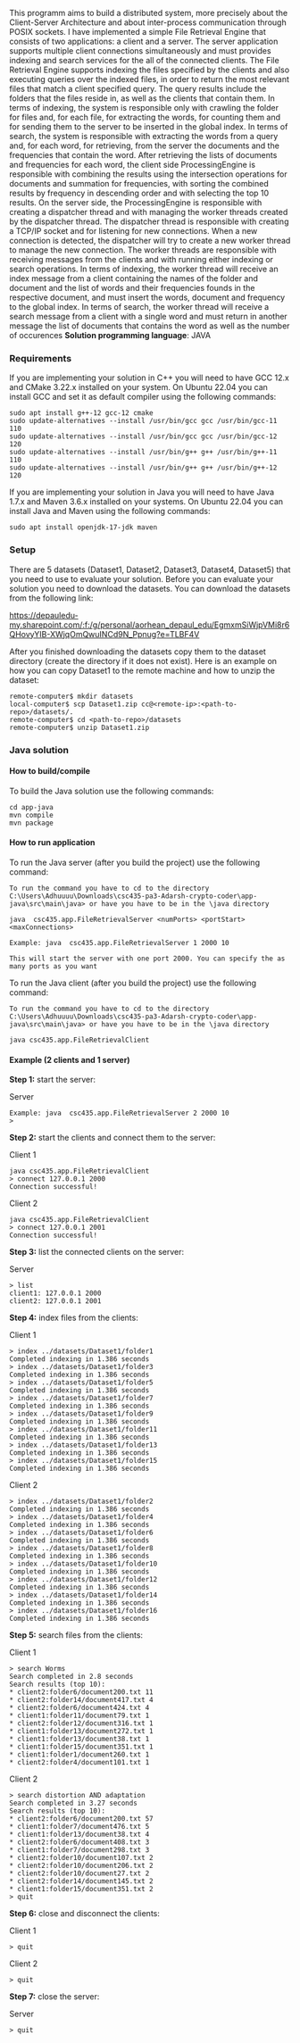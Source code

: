 This programm aims to build a distributed system, more precisely about the Client-Server Architecture and about inter-process communication through POSIX sockets. I have implemented a simple File Retrieval Engine that consists of two applications: a client and a server. The server application supports multiple client connections simultaneously and must provides indexing and search services for the all of the connected clients. The File Retrieval Engine supports indexing the files specified by the clients and also executing queries over the indexed files, in order to return the most relevant files that match a client specified query. The query results include the folders that the files reside in, as well as the clients that contain them.  In terms of indexing, the system is responsible only with crawling the folder for files and, for each file, for extracting the words, for counting them and for sending them to the server to be inserted in the global index. In terms of search, the system is responsible with extracting the words from a query and, for each word, for retrieving, from the server the documents and the frequencies that contain the word. After retrieving the lists of documents and frequencies for each word, the client side ProcessingEngine is responsible with combining the results using the intersection operations for documents and summation for frequencies, with sorting the combined results by frequency in descending order and with selecting the top 10 results.  On the server side, the ProcessingEngine is responsible with creating a dispatcher thread and with managing the worker threads created by the dispatcher thread. The dispatcher thread is responsible with creating a TCP/IP socket and for listening for new connections. When a new connection is detected, the dispatcher will try to create a new worker thread to manage the new connection. The worker threads are responsible with receiving messages from the clients and with running either indexing or search operations. In terms of indexing, the worker thread will receive  an index message from a client containing the names of the folder and document and the list of words and their frequencies founds in the respective document, and must insert the words, document and frequency to the global index. In terms of search, the worker thread will receive a search message from a client with a single word and must return in another message the list of documents that contains the word as well as the number of occurences
**Solution programming language**: JAVA 

### Requirements

If you are implementing your solution in C++ you will need to have GCC 12.x and CMake 3.22.x installed on your system. On Ubuntu 22.04 you can install GCC and set it as default compiler using the following commands:

```
sudo apt install g++-12 gcc-12 cmake
sudo update-alternatives --install /usr/bin/gcc gcc /usr/bin/gcc-11 110
sudo update-alternatives --install /usr/bin/gcc gcc /usr/bin/gcc-12 120
sudo update-alternatives --install /usr/bin/g++ g++ /usr/bin/g++-11 110
sudo update-alternatives --install /usr/bin/g++ g++ /usr/bin/g++-12 120
```

If you are implementing your solution in Java you will need to have Java 1.7.x and Maven 3.6.x installed on your systems. On Ubuntu 22.04 you can install Java and Maven using the following commands:

```
sudo apt install openjdk-17-jdk maven

```

### Setup

There are 5 datasets (Dataset1, Dataset2, Dataset3, Dataset4, Dataset5) that you need to use to evaluate your solution. Before you can evaluate your solution you need to download the datasets. You can download the datasets from the following link:

https://depauledu-my.sharepoint.com/:f:/g/personal/aorhean_depaul_edu/EgmxmSiWjpVMi8r6QHovyYIB-XWjqOmQwuINCd9N_Ppnug?e=TLBF4V

After you finished downloading the datasets copy them to the dataset directory (create the directory if it does not exist). Here is an example on how you can copy Dataset1 to the remote machine and how to unzip the dataset:

```
remote-computer$ mkdir datasets
local-computer$ scp Dataset1.zip cc@<remote-ip>:<path-to-repo>/datasets/.
remote-computer$ cd <path-to-repo>/datasets
remote-computer$ unzip Dataset1.zip
```

### Java solution
#### How to build/compile

To build the Java solution use the following commands:
```
cd app-java
mvn compile
mvn package
```

#### How to run application

To run the Java server (after you build the project) use the following command:
```
To run the command you have to cd to the directory C:\Users\Adhuuuu\Downloads\csc435-pa3-Adarsh-crypto-coder\app-java\src\main\java> or have you have to be in the \java directory

java  csc435.app.FileRetrievalServer <numPorts> <portStart> <maxConnections>

Example: java  csc435.app.FileRetrievalServer 1 2000 10

This will start the server with one port 2000. You can specify the as many ports as you want
```

To run the Java client (after you build the project) use the following command:
```
To run the command you have to cd to the directory C:\Users\Adhuuuu\Downloads\csc435-pa3-Adarsh-crypto-coder\app-java\src\main\java> or have you have to be in the \java directory

java csc435.app.FileRetrievalClient
```

#### Example (2 clients and 1 server)

**Step 1:** start the server:

Server
```
Example: java  csc435.app.FileRetrievalServer 2 2000 10
>
```

**Step 2:** start the clients and connect them to the server:

Client 1
```
java csc435.app.FileRetrievalClient
> connect 127.0.0.1 2000
Connection successful!
```

Client 2
```
java csc435.app.FileRetrievalClient
> connect 127.0.0.1 2001
Connection successful!
```

**Step 3:** list the connected clients on the server:

Server
```
> list
client1: 127.0.0.1 2000
client2: 127.0.0.1 2001
```

**Step 4:** index files from the clients:

Client 1
```
> index ../datasets/Dataset1/folder1
Completed indexing in 1.386 seconds
> index ../datasets/Dataset1/folder3
Completed indexing in 1.386 seconds
> index ../datasets/Dataset1/folder5
Completed indexing in 1.386 seconds
> index ../datasets/Dataset1/folder7
Completed indexing in 1.386 seconds
> index ../datasets/Dataset1/folder9
Completed indexing in 1.386 seconds
> index ../datasets/Dataset1/folder11
Completed indexing in 1.386 seconds
> index ../datasets/Dataset1/folder13
Completed indexing in 1.386 seconds
> index ../datasets/Dataset1/folder15
Completed indexing in 1.386 seconds
```

Client 2
```
> index ../datasets/Dataset1/folder2
Completed indexing in 1.386 seconds
> index ../datasets/Dataset1/folder4
Completed indexing in 1.386 seconds
> index ../datasets/Dataset1/folder6
Completed indexing in 1.386 seconds
> index ../datasets/Dataset1/folder8
Completed indexing in 1.386 seconds
> index ../datasets/Dataset1/folder10
Completed indexing in 1.386 seconds
> index ../datasets/Dataset1/folder12
Completed indexing in 1.386 seconds
> index ../datasets/Dataset1/folder14
Completed indexing in 1.386 seconds
> index ../datasets/Dataset1/folder16
Completed indexing in 1.386 seconds
```

**Step 5:** search files from the clients:

Client 1
```
> search Worms
Search completed in 2.8 seconds
Search results (top 10):
* client2:folder6/document200.txt 11
* client2:folder14/document417.txt 4
* client2:folder6/document424.txt 4
* client1:folder11/document79.txt 1
* client2:folder12/document316.txt 1
* client1:folder13/document272.txt 1
* client1:folder13/document38.txt 1
* client1:folder15/document351.txt 1
* client1:folder1/document260.txt 1
* client2:folder4/document101.txt 1
```

Client 2
```
> search distortion AND adaptation
Search completed in 3.27 seconds
Search results (top 10):
* client2:folder6/document200.txt 57
* client1:folder7/document476.txt 5
* client1:folder13/document38.txt 4
* client2:folder6/document408.txt 3
* client1:folder7/document298.txt 3
* client2:folder10/document107.txt 2
* client2:folder10/document206.txt 2
* client2:folder10/document27.txt 2
* client2:folder14/document145.txt 2
* client1:folder15/document351.txt 2
> quit
```

**Step 6:** close and disconnect the clients:

Client 1
```
> quit
```

Client 2
```
> quit
```

**Step 7:** close the server:

Server
```
> quit
```
